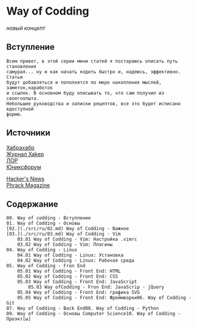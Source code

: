 <!--
File          : README_ru.md

Created       : Fri 10 Jul 2015 18:46:49
Last Modified : Fri 10 Jul 2015 23:58:35
Maintainer    : sharlaran
-->


# Way of Codding #
_новый концепт_

## Вступление ##
    Всем привет, в этой серии мини статей я постараюсь описать путь становления
    самурая... ну и как начать кодить быстро и, надеюсь, эффективно.  Статьи
    будут добавляться и пополнятся по мере накопления мыслей, заметок,наработок
    и ссылок. В основном буду описывать то, что сам получил из своегоопыта.
    Небольшие руководства и записки рецептов, все это будет исписано вдоступной
    форме.

## Источники ##
[Хабрахабр](http://habrahabr.ru/)  
[Журнал Xakep](https://xakep.ru/)  
[ЛОР](http://www.linux.org.ru/)  
[Юниксфорум](http://unixforum.org/)  

[Hacker's News](https://news.ycombinator.com/)  
[Phrack Magazine](http://www.phrack.org/)  

## Содержание ##
    00. Way of codding - Вступление
    01. Way of Codding - Основы
    [02.](./src/ru/02.md) Way of Codding - Важное
    [03.](./src/ru/03.md) Way of Codding - Vim   
        03.01 Way of Codding - Vim: Настройка .vimrc
        03.02 Way of Codding - Vim: Плагины
    04. Way of Codding - Linux
        04.01 Way of Codding - Linux: Установка
        04.02 Way of Codding - Linux: Рабочая среда
    05. Way of Codding - Fron End
        05.01 Way of Codding - Front End: HTML
        05.02 Way of Codding - Front End: CSS
        05.03 Way of Codding - Front End: JavaScript
            05.03 Way ofCodding - Fron End: JavaScrip - jQuery
        05.04 Way of Codding - Front End: графика SVG
        05.05 Way of Codding - Front End: Фреймворки06. Way of Codding - Git
    07. Way of Codding - Back End08. Way of Codding - Python
    09. Way of Codding - Основы Computer Science10. Way of Codding - Проэкт[ы]

